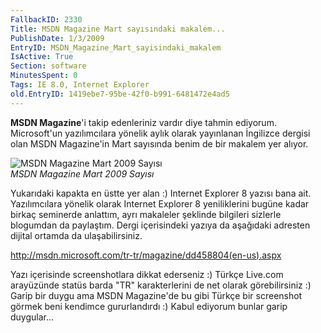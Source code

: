 ```yaml
---
FallbackID: 2330
Title: MSDN Magazine Mart sayısındaki makalem...
PublishDate: 1/3/2009
EntryID: MSDN_Magazine_Mart_sayisindaki_makalem
IsActive: True
Section: software
MinutesSpent: 0
Tags: IE 8.0, Internet Explorer
old.EntryID: 1419ebe7-95be-42f0-b991-6481472e4ad5
---
```

**MSDN Magazine**'i takip edenleriniz vardır diye tahmin ediyorum.
Microsoft'un yazılımcılara yönelik aylık olarak yayınlanan İngilizce
dergisi olan MSDN Magazine'in Mart sayısında benim de bir makalem yer
alıyor.

![MSDN Magazine Mart 2009
Sayısı](http://cdn.daron.yondem.com/assets/2330/28022008_1.gif)\
*MSDN Magazine Mart 2009 Sayısı*

Yukarıdaki kapakta en üstte yer alan :) Internet Explorer 8 yazısı bana
ait. Yazılımcılara yönelik olarak Internet Explorer 8 yeniliklerini
bugüne kadar birkaç seminerde anlattım, ayrı makaleler şeklinde
bilgileri sizlerle blogumdan da paylaştım. Dergi içerisindeki yazıya da
aşağıdaki adresten dijital ortamda da ulaşabilirsiniz.

<http://msdn.microsoft.com/tr-tr/magazine/dd458804(en-us).aspx>

Yazı içerisinde screenshotlara dikkat ederseniz :) Türkçe Live.com
arayüzünde statüs barda "TR" karakterlerini de net olarak görebilirsiniz
:) Garip bir duygu ama MSDN Magazine'de bu gibi Türkçe bir screenshot
görmek beni kendimce gururlandırdı :) Kabul ediyorum bunlar garip
duygular...

 


